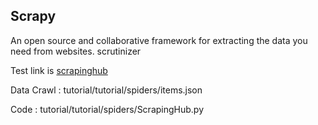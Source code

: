 ## Scrapy

An open source and collaborative framework for extracting the data you need from websites. scrutinizer

Test link is [scrapinghub](https://blog.scrapinghub.com/)

Data Crawl : tutorial/tutorial/spiders/items.json

Code : tutorial/tutorial/spiders/ScrapingHub.py
